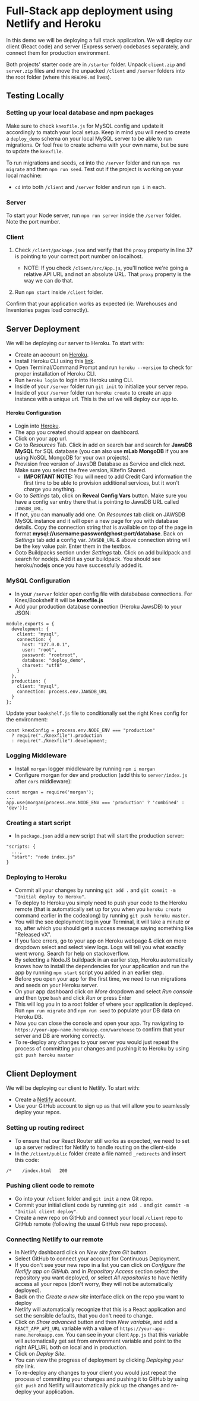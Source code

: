 # Full-Stack app deployment using Netlify and Heroku

In this demo we will be deploying a full stack application. We will deploy our client (React code) and server (Express server) codebases separately, and connect them for production environment.

Both projects' starter code are in `/starter` folder. Unpack `client.zip` and `server.zip` files and move the unpacked `/client` and `/server` folders into the root folder (where this `README.md` lives).

## Testing Locally

### Setting up your local database and npm packages

Make sure to check `knexfile.js` for MySQL config and update it accordingly to match your local setup. Keep in mind you will need to create a `deploy_demo` schema on your local MySQL server to be able to run migrations. Or feel free to create schema with your own name, but be sure to update the `knexfile`.

To run migrations and seeds, `cd` into the `/server` folder and run `npm run migrate` and then `npm run seed`.
Test out if the project is working on your local machine:

- `cd` into both `/client` and `/server` folder and run `npm i` in each.

### Server

To start your Node server, run `npm run server` inside the `/server` folder. Note the port number.

### Client

1. Check `/client/package.json` and verify that the `proxy` property in line 37 is pointing to your correct port number on localhost.

   - NOTE: If you check `/client/src/App.js`, you'll notice we're going a relative API URL and not an absolute URL. That `proxy` property is the way we can do that.

2. Run `npm start` inside `/client` folder.

Confirm that your application works as expected (ie: Warehouses and Inventories pages load correctly).

## Server Deployment

We will be deploying our server to Heroku. To start with:

- Create an account on [Heroku](https://signup.heroku.com/login).
- Install Heroku CLI using this [link](https://devcenter.heroku.com/articles/getting-started-with-nodejs#set-up).
- Open Terminal/Command Prompt and run `heroku --version` to check for proper installation of Heroku CLI.
- Run `heroku login` to login into Heroku using CLI.
- Inside of your `/server` folder run `git init` to initialize your server repo.
- Inside of your `/server` folder run `heroku create` to create an app instance with a unique url. This is the url we will deploy our app to.

#### Heroku Configuration

- Login into [Heroku](https://id.heroku.com/login).
- The app you created should appear on dashboard.
- Click on your app url.
- Go to _Resources_ Tab. Click in add on search bar and search for **JawsDB MySQL** for SQL database (you can also use **mLab MongoDB** if you are using NoSQL MongoDB for your own projects).
- Provision free version of JawsDB Database as Service and click next. Make sure you select the free version, Kitefin Shared.
  - **IMPORTANT NOTE:** You will need to add Credit Card information the first time to be able to provision additional services, but it won't charge you anything.
- Go to _Settings_ tab, click on **Reveal Config Vars** button. Make sure you have a config var entry there that is pointing to JawsDB URL called `JAWSDB_URL`.
- If not, you can manually add one. On _Resources_ tab click on JAWSDB MySQL instance and it will open a new page for you with database details. Copy the connection string that is available on top of the page in format **mysql://username:password@host:port/database**. Back on _Settings_ tab add a config var. `JAWSDB_URL` & above connection string will be the key value pair. Enter them in the textbox.
- Goto Buildpacks section under _Settings_ tab. Click on add buildpack and search for nodejs. Add it as your buildpack. You should see heroku/nodejs once you have successfully added it.

### MySQL Configuration

- In your `/server` folder open config file with datababase connections. For Knex/Bookshelf it will be **knexfile.js**
- Add your production database connection (Heroku JawsDB) to your JSON:

```
module.exports = {
  development: {
    client: "mysql",
    connection: {
      host: "127.0.0.1",
      user: "root",
      password: "rootroot",
      database: "deploy_demo",
      charset: "utf8"
    }
  },
  production: {
    client: "mysql",
    connection: process.env.JAWSDB_URL
  }
};
```

Update your `bookshelf.js` file to conditionally set the right Knex config for the environment:

```
const knexConfig = process.env.NODE_ENV === "production"
  ? require("./knexfile").production
  : require("./knexfile").development;
```

### Logging Middleware

- Install `morgan` logger middleware by running `npm i morgan`
- Configure morgan for dev and production (add this to `server/index.js` after `cors` middleware):

```
const morgan = require('morgan');
...
app.use(morgan(process.env.NODE_ENV === 'production' ? 'combined' : 'dev'));
```

### Creating a start script

- In `package.json` add a new script that will start the production server:

```
"scripts: {
  ...,
  "start": "node index.js"
}
```

### Deploying to Heroku

- Commit all your changes by running `git add .` and `git commit -m "Initial deploy to Heroku"`.
- To deploy to Heroku you simply need to push your code to the Heroku remote (that is automatically set up for you when you `heroku create` command earlier in the codealong) by running `git push heroku master`.
- You will the see deployment log in your Terminal, it will take a minute or so, after which you should get a success message saying something like "Released vX".
- If you face errors, go to your app on Heroku webpage & click on more dropdown select and select view logs. Logs will tell you what exactly went wrong. Search for help on stackoverflow.
- By selecting a NodeJS buildpack in an earlier step, Heroku automatically knows how to install the dependencies for your application and run the app by running `npm start` script you added in an earlier step.
- Before you open your app for the first time, we need to run migrations and seeds on your Heroku server.
- On your app dashboard click on _More_ dropdown and select _Run console_ and then type `bash` and click _Run_ or press Enter
- This will log you in to a root folder of where your application is deployed. Run `npm run migrate` and `npm run seed` to populate your DB data on Heroku DB.
- Now you can close the console and open your app. Try navigating to `https://your-app-name.herokuapp.com/warehouse` to confirm that your server and DB are working correctly.
- To re-deploy any changes to your server you would just repeat the process of committing your changes and pushing it to Heroku by using `git push heroku master`

## Client Deployment

We will be deploying our client to Netlify. To start with:

- Create a [Netlify](https://app.netlify.com/signup) account.
- Use your GitHub account to sign up as that will allow you to seamlessly deploy your repos.

### Setting up routing redirect

- To ensure that our React Router still works as expected, we need to set up a server redirect for Netlify to handle routing on the client-side
- In the `/client/public` folder create a file named `_redirects` and insert this code:

```
/*    /index.html   200
```

### Pushing client code to remote

- Go into your `/client` folder and `git init` a new Git repo.
- Commit your initial client code by running `git add .` and `git commit -m "Initial client deploy"`.
- Create a new repo on GitHub and connect your local `/client` repo to GitHub remote (following the usual GitHub new repo process).

### Connecting Netlify to our remote

- In Netlify dashboard click on _New site from Git_ button.
- Select GitHub to connect your account for Continuous Deployment.
- If you don't see your new repo in a list you can click on _Configure the Netlify app on GitHub._ and in _Repository Access_ section select the repository you want deployed, or select _All repositories_ to have Netlify access all your repos (don't worry, they will not be automatically deployed).
- Back on the _Create a new site_ interface click on the repo you want to deploy
- Netlify will automatically recognize that this is a React application and set the sensible defaults, that you don't need to change.
- Click on _Show advanced_ button and then _New variable_, and add a `REACT_APP_API_URL` variable with a value of `https://your-app-name.herokuapp.com`. You can see in your client `App.js` that this variable will automatically get set from environment variable and point to the right API_URL both on local and in production.
- Click on _Deploy Site_.
- You can view the progress of deployment by clicking _Deploying your site_ link.
- To re-deploy any changes to your client you would just repeat the process of committing your changes and pushing it to GitHub by using `git push` and Netlify will automatically pick up the changes and re-deploy your application.
